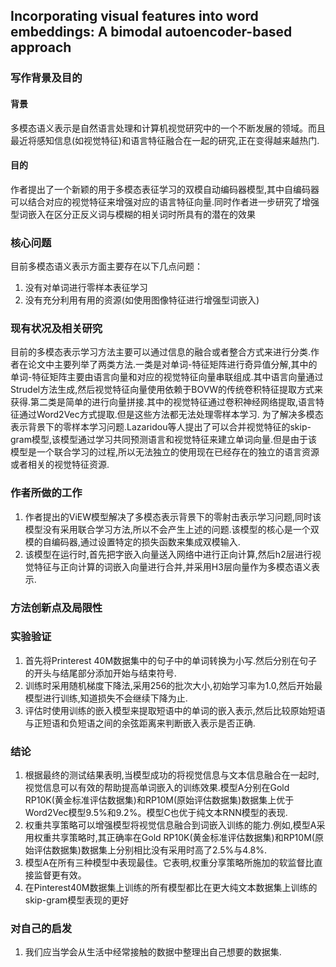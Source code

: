 <!-- <script type="text/javascript" src="http://cdn.mathjax.org/mathjax/latest/MathJax.js?config=default"></script> -->

## Incorporating visual features into word embeddings: A bimodal autoencoder-based approach

### 写作背景及目的
#### 背景
多模态语义表示是自然语言处理和计算机视觉研究中的一个不断发展的领域。而且最近将感知信息(如视觉特征)和语言特征融合在一起的研究,正在变得越来越热门.

#### 目的
作者提出了一个新颖的用于多模态表征学习的双模自动编码器模型,其中自编码器可以结合对应的视觉特征来增强对应的语言特征向量.同时作者进一步研究了增强型词嵌入在区分正反义词与模糊的相关词时所具有的潜在的效果

### 核心问题
目前多模态语义表示方面主要存在以下几点问题：
1. 没有对单词进行零样本表征学习
2. 没有充分利用有用的资源(如使用图像特征进行增强型词嵌入)

### 现有状况及相关研究
目前的多模态表示学习方法主要可以通过信息的融合或者整合方式来进行分类.作者在论文中主要列举了两类方法.一类是对单词-特征矩阵进行奇异值分解,其中的单词-特征矩阵主要由语言向量和对应的视觉特征向量串联组成.其中语言向量通过Strudel方法生成,然后视觉特征向量使用依赖于BOVW的传统卷积特征提取方式来获得.第二类是简单的进行向量拼接.其中的视觉特征通过卷积神经网络提取,语言特征通过Word2Vec方式提取.但是这些方法都无法处理零样本学习.
为了解决多模态表示背景下的零样本学习问题.Lazaridou等人提出了可以合并视觉特征的skip-gram模型,该模型通过学习共同预测语言和视觉特征来建立单词向量.但是由于该模型是一个联合学习的过程,所以无法独立的使用现在已经存在的独立的语言资源或者相关的视觉特征资源.

### 作者所做的工作
1. 作者提出的ViEW模型解决了多模态表示背景下的零射击表示学习问题,同时该模型没有采用联合学习方法,所以不会产生上述的问题.该模型的核心是一个双模的自编码器,通过设置特定的损失函数来集成双模输入.
2. 该模型在运行时,首先把字嵌入向量送入网络中进行正向计算,然后h2层进行视觉特征与正向计算的词嵌入向量进行合并,并采用H3层向量作为多模态语义表示.

### 方法创新点及局限性

### 实验验证
1. 首先将Printerest 40M数据集中的句子中的单词转换为小写.然后分别在句子的开头与结尾部分添加开始与结束符号.
2. 训练时采用随机梯度下降法,采用256的批次大小,初始学习率为1.0,然后开始最模型进行训练,知道损失不会继续下降为止.
3. 评估时使用训练的嵌入模型来提取短语中的单词的嵌入表示,然后比较原始短语与正短语和负短语之间的余弦距离来判断嵌入表示是否正确.

### 结论
1. 根据最终的测试结果表明,当模型成功的将视觉信息与文本信息融合在一起时,视觉信息可以有效的帮助提高单词嵌入的训练效果.模型A分别在Gold RP10K(黄金标准评估数据集)和RP10M(原始评估数据集)数据集上优于Word2Vec模型9.5%和9.2%。模型C也优于纯文本RNN模型的表现.
2. 权重共享策略可以增强模型将视觉信息融合到词嵌入训练的能力.例如,模型A采用权重共享策略时,其正确率在Gold RP10K(黄金标准评估数据集)和RP10M(原始评估数据集)数据集上分别相比没有采用时高了2.5%与4.8%.
3. 模型A在所有三种模型中表现最佳。它表明,权重分享策略所施加的软监督比直接监督更有效。
4. 在Pinterest40M数据集上训练的所有模型都比在更大纯文本数据集上训练的skip-gram模型表现的更好

### 对自己的启发
1. 我们应当学会从生活中经常接触的数据中整理出自己想要的数据集.